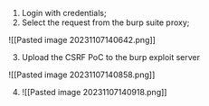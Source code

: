 

1. Login with credentials;
2. Select the request from the burp suite proxy;

![[Pasted image 20231107140642.png]]

3. Upload the CSRF PoC to the burp exploit server

![[Pasted image 20231107140858.png]]

4. ![[Pasted image 20231107140918.png]]
